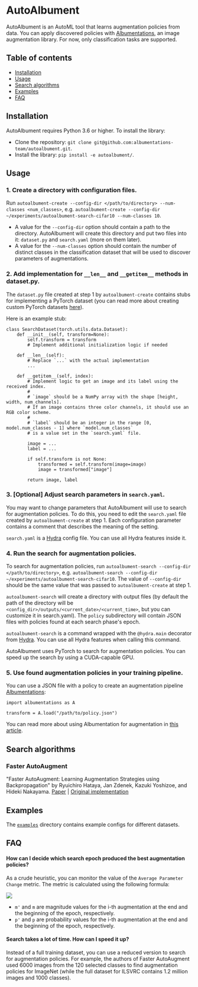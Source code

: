 # AutoAlbument

AutoAlbument is an AutoML tool that learns augmentation policies from data. You can apply discovered policies with [Albumentations](https://github.com/albumentations-team/albumentations), an image augmentation library. For now, only classification tasks are supported.


## Table of contents
- [Installation](#installation)
- [Usage](#usage)
- [Search algorithms](#search-algorithms)
- [Examples](#examples)
- [FAQ](#faq)


## Installation
AutoAlbument requires Python 3.6 or higher. To install the library:
- Clone the repository: `git clone git@github.com:albumentations-team/autoalbument.git`.
- Install the library: `pip install -e autoalbument/`.


## Usage
### 1. Create a directory with configuration files.
 Run `autoalbument-create --config-dir </path/to/directory> --num-classes <num_classes>`, e.g. `autoalbument-create --config-dir ~/experiments/autoalbument-search-cifar10 --num-classes 10`.
 - A value for the `--config-dir` option should contain a path to the directory. AutoAlbument will create this directory and put two files into it: `dataset.py` and `search.yaml` (more on them later).
 - A value for the `--num-classes` option should contain the number of distinct classes in the classification dataset that will be used to discover parameters of augmentations.

### 2. Add implementation for `__len__` and `__getitem__` methods in dataset.py.

The `dataset.py` file created at step 1 by `autoalbument-create` contains stubs for implementing a PyTorch dataset (you can read more about creating custom PyTorch datasets [here](https://pytorch.org/tutorials/beginner/data_loading_tutorial.html)).

Here is an example stub:

```
class SearchDataset(torch.utils.data.Dataset):
    def __init__(self, transform=None):
        self.transform = transform
        # Implement additional initialization logic if needed

    def __len__(self):
        # Replace `...` with the actual implementation
        ...

    def __getitem__(self, index):
        # Implement logic to get an image and its label using the received index.
        #
        # `image` should be a NumPy array with the shape [height, width, num_channels].
        # If an image contains three color channels, it should use an RGB color scheme.
        #
        # `label` should be an integer in the range [0, model.num_classes - 1] where `model.num_classes`
        # is a value set in the `search.yaml` file.

        image = ...
        label = ...

        if self.transform is not None:
            transformed = self.transform(image=image)
            image = transformed["image"]

        return image, label
```

### 3. \[Optional\] Adjust search parameters in `search.yaml`.
You may want to change parameters that AutoAlbument will use to search for augmentation policies. To do this, you need to edit the `search.yaml` file created by `autoalbument-create` at step 1. Each configuration parameter contains a comment that describes the meaning of the setting.

`search.yaml` is a [Hydra](https://hydra.cc/) config file. You can use all Hydra features inside it.

### 4. Run the search for augmentation policies.

To search for augmentation policies, run `autoalbument-search --config-dir </path/to/directory>`, e.g. `autoalbument-search --config-dir ~/experiments/autoalbument-search-cifar10`. The value of `--config-dir` should be the same value that was passed to `autoalbument-create` at step 1.

`autoalbument-search` will create a directory with output files (by default the path of the directory will be `<config_dir>/outputs/<current_date>/<current_time>`, but you can customize it in search.yaml).  The `policy` subdirectory will contain JSON files with policies found at each search phase's epoch.

`autoalbument-search` is a command wrapped with the `@hydra.main` decorator from [Hydra](https://hydra.cc/). You can use all Hydra features when calling this command.

AutoAlbument uses PyTorch to search for augmentation policies. You can speed up the search by using a CUDA-capable GPU.

### 5. Use found augmentation policies in your training pipeline.
You can use a JSON file with a policy to create an augmentation pipeline [Albumentations](https://github.com/albumentations-team/albumentations):

```
import albumentations as A

transform = A.load("/path/to/policy.json")
```

You can read more about using Albumentation for augmentation in [this article](https://albumentations.ai/docs/getting_started/image_augmentation/).


## Search algorithms

### Faster AutoAugment
"Faster AutoAugment: Learning Augmentation Strategies using Backpropagation"  by Ryuichiro Hataya, Jan Zdenek, Kazuki Yoshizoe, and Hideki Nakayama. [Paper](https://arxiv.org/abs/1911.06987) | [Original implementation](https://github.com/moskomule/dda/tree/master/faster_autoaugment)


## Examples
The [`examples`](examples/) directory contains example configs for different datasets.


## FAQ
#### How can I decide which search epoch produced the best augmentation policies?
As a crude heuristic, you can monitor the value of the `Average Parameter Change` metric. The metric is calculated using the following formula:

![](https://render.githubusercontent.com/render/math?math=\frac{1}{n}\sum_{i=1}^{n}\left%20|%20m_i%27%20\cdot%20p_i%27%20-%20m_i%20\cdot%20p_i%20\right%20|)

- `m'`  and `m` are magnitude values for the i-th augmentation at the end and the beginning of the epoch, respectively.
- `p'`  and `p` are probability values for the i-th augmentation at the end and the beginning of the epoch, respectively.

#### Search takes a lot of time. How can I speed it up?
Instead of a full training dataset, you can use a reduced version to search for augmentation policies. For example, the authors of Faster AutoAugment used 6000 images from the 120 selected classes to find augmentation policies for ImageNet (while the full dataset for ILSVRC contains 1.2 million images and 1000 classes).
